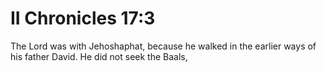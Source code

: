 # II Chronicles 17:3

The Lord was with Jehoshaphat, because he walked in the earlier ways of his father David. He did not seek the Baals,
